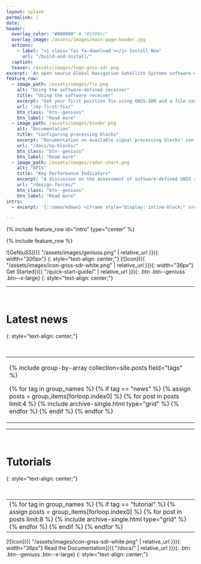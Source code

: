 ```yaml
---
layout: splash
permalink: /
date:
header:
  overlay_color: "#000000" # "#3399cc"
  overlay_image: /assets/images/main-page-header.jpg
  actions:
    - label: "<i class='fas fa-download'></i> Install Now"
      url: "/build-and-install/"
  caption:
  teaser: /assets/images/logo-gnss-sdr.png
excerpt: 'An open source Global Navigation Satellite Systems software-defined receiver. <br /> <small>Current release: [v0.0.12](https://github.com/gnss-sdr/gnss-sdr/releases/tag/v0.0.12)</small> <br /><br /> '
feature_row:
  - image_path: /assets/images/fix.png
    alt: "Using the software-defined receiver"
    title: "Using the software receiver"
    excerpt: "Get your first position fix using GNSS-SDR and a file containing raw signal samples."
    url: "/my-first-fix/"
    btn_class: "btn--geniuss"
    btn_label: "Read more"
  - image_path: /assets/images/binder.png
    alt: "Documentation"
    title: "Configuring processing blocks"
    excerpt: "Documentation on available signal processing blocks' configuration options."
    url: "/docs/sp-blocks/"
    btn_class: "btn--geniuss"
    btn_label: "Read more"
  - image_path: /assets/images/radar-chart.png
    alt: "KPIs"
    title: "Key Performance Indicators"
    excerpt: "A discussion on the assessment of software-defined GNSS receivers."
    url: "/design-forces/"
    btn_class: "btn--geniuss"
    btn_label: "Read more"
intro:
  - excerpt: '{::nomarkdown} <iframe style="display: inline-block;" src="https://ghbtns.com/github-btn.html?user=gnss-sdr&repo=gnss-sdr&type=watch&count=true&size=large&v=2" frameborder="0" scrolling="0" width="160" height="30" title="Watch counter"></iframe> <iframe style="display: inline-block;" src="https://ghbtns.com/github-btn.html?user=gnss-sdr&repo=gnss-sdr&type=star&count=true&size=large" frameborder="0" scrolling="0" width="160" height="30" title="Star counter"></iframe> <iframe style="display: inline-block;" src="https://ghbtns.com/github-btn.html?user=gnss-sdr&repo=gnss-sdr&type=fork&count=true&size=large" frameborder="0" scrolling="0" width="158" height="30" title="Fork counter"></iframe>{:/nomarkdown}'

---
```


{% include feature_row id="intro" type="center" %}

{% include feature_row %}

![GeNiuSS]({{ "/assets/images/geniuss.png" | relative_url }}){: width="300px"}
{: style="text-align: center;"}
[![Icon]({{ "/assets/images/icon-gnss-sdr-white.png" | relative_url }}){: width="36px"} Get Started]({{ "/quick-start-guide/" | relative_url }}){: .btn .btn--geniuss .btn--x-large}
{: style="text-align: center;"}

---

<p>&nbsp;</p>

# Latest news
{: style="text-align: center;"}

<p>&nbsp;</p>

<table> <tr> <td class="gridtable">
<div class="grid__wrapper">

{% include group-by-array collection=site.posts field="tags" %}

{% for tag in group_names %}
  {% if tag == "news" %}
    {% assign posts = group_items[forloop.index0] %}
    {% for post in posts limit:4 %}
      {% include archive-single.html type="grid" %}
    {% endfor %}
  {% endif %}
{% endfor %}

</div>
</td></tr></table>


---

<p>&nbsp;</p>

# Tutorials
{: style="text-align: center;"}

<p>&nbsp;</p>

<table> <tr> <td class="gridtable">
<div class="grid__wrapper">
{% for tag in group_names %}
  {% if tag == "tutorial" %}
    {% assign posts = group_items[forloop.index0] %}
    {% for post in posts limit:8 %}
      {% include archive-single.html type="grid" %}
    {% endfor %}
  {% endif %}
{% endfor %}
</div>
</td></tr></table>


[![Icon]({{ "/assets/images/icon-gnss-sdr-white.png" | relative_url }}){: width="36px"} Read the Documentation]({{ "/docs/" | relative_url }}){: .btn .btn--geniuss .btn--x-large}
{: style="text-align: center;"}

<link rel="prerender" href="{{ "/quick-start-guide/" | relative_url }}" />
<link rel="prerender" href="{{ "/docs/" | relative_url }}" />
<link rel="prerender" href="{{ "/build-and-install/" | relative_url }}" />
<link rel="prerender" href="{{ "/my-first-fix/" | relative_url }}" />
<link rel="prerender" href="{{ "/docs/sp-blocks/" | relative_url }}" />
<link rel="prerender" href="{{ "/design-forces/" | relative_url }}" />
<link rel="prerender" href="{{ "/docs/tutorials/gnss-signals/" | relative_url }}" />

